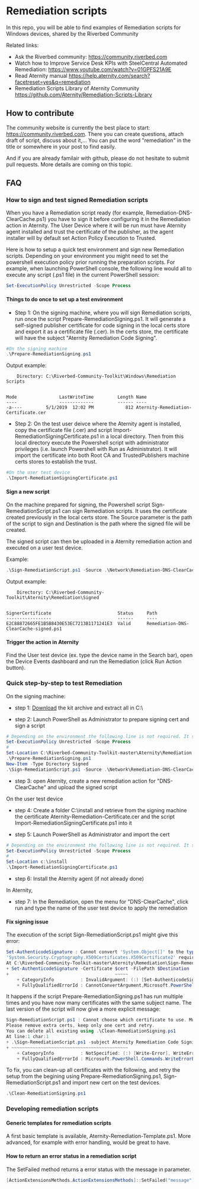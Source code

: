 # Remediation scripts

In this repo, you will be able to find examples of Remediation scripts for Windows devices, shared by the Riverbed Community

Related links:

- Ask the Riverbed community: https://community.riverbed.com
- Watch how to Improve Service Desk KPIs with SteelCentral Automated Remediation: https://www.youtube.com/watch?v=01GPFS21A9E
- Read Aternity manual https://help.aternity.com/search?facetreset=yes&q=remediation
- Remediation Scripts Library of Aternity Community https://github.com/Aternity/Remediation-Scripts-Library

## How to contribute

The community website is currently the best place to start: https://community.riverbed.com.
There you can create questions, attach draft of script, discuss about it,... You can put the word "remediation" in the title or somewhere in your post to find easily.

And if you are already familair with github, please do not hesitate to submit pull requests. More details are coming on this topic.

## FAQ

### How to sign and test signed Remediation scripts

When you have a Remediation script ready (for example, Remediation-DNS-ClearCache.ps1) you have to sign it before configuring it in the Remediation action in Aternity. The User Device where it will be run must have Aternity agent installed and trust the certificate of the publisher, as the agent installer will by default set Action Policy Execution to Trusted.

Here is how to setup a quick test environment and sign new Remediation scripts. Depending on your environment you might need to set the powershell execution policy prior running the preparation scripts. For example, when launching PowerShell console, the following line would all to execute any script (.ps1 file) in the current PowerShell session:

```powershell
Set-ExecutionPolicy Unrestricted -Scope Process
```

#### Things to do once to set up a test environment

- Step 1: On the signing machine, where you will sign Remediation scripts, run once the script Prepare-RemediationSigning.ps1. It will generate a self-signed publisher certificate for code signing in the local certs store and export it as a certificate file (.cer). In the certs store, the certificate will have the subject "Aternity Remediation Code Signing".

```powershell
#On the signing machine
.\Prepare-RemediationSigning.ps1
```

Output example:

```output
    Directory: C:\Riverbed-Community-Toolkit\Windows\Remediation Scripts


Mode                LastWriteTime         Length Name
----                -------------         ------ ----
-a----         5/1/2019  12:02 PM            812 Aternity-Remediation-Certificate.cer
```

- Step 2: On the test user deivce where the Aternity agent is installed, copy the certificate file (.cer) and script Import-RemediationSigningCertificate.ps1 in a local directory. Then from this local directory execute the Powershell script with administrator privileges (i.e. launch Powershell with Run as Administrator). It will import the certificate into both Root CA and TrustedPublishers machine certs stores to establish the trust.

```powershell
#On the user test device
.\Import-RemediationSigningCertificate.ps1
```

#### Sign a new script

On the machine prepared for signing, the Powershell script Sign-RemediationScript.ps1 can sign Remediation scripts. It uses the certificate created previously in the local certs store. The Source parameter is the path of the script to sign and Destination is the path where the signed file will be created.

The signed script can then be uploaded in a Aternity remediation action and executed on a user test device.

Example:

```powershell
.\Sign-RemediationScript.ps1 -Source .\Network\Remediation-DNS-ClearCache.ps1 -Destination .\Signed\Remediation-DNS-ClearCache-signed.ps1
```

Output example:

```output
    Directory: C:\Riverbed-Community-Toolkit\Aternity\Remediation\Signed


SignerCertificate                         Status     Path
-----------------                         ------     ----
E2C88872665FE1B5B8430E53EC7213B1171241E3  Valid      Remediation-DNS-ClearCache-signed.ps1
```

#### Trigger the action in Aternity

Find the User test device (ex. type the device name in the Search bar), open the Device Events dashboard and run the Remediation (click Run Action button).

### Quick step-by-step to test Remediation

On the signing machine:

- step 1: [Download](https://github.com/riverbed/Riverbed-Community-Toolkit/archive/master.zip) the kit archive and extract all in C:\

- step 2: Launch PowerShell as Administrator to prepare signing cert and sign a script

```powershell
# Depending on the environment the following line is not required. It sets the execution policy to be able to execute .ps1 script
Set-ExecutionPolicy Unrestricted -Scope Process
#
Set-Location C:\Riverbed-Community-Toolkit-master\Aternity\Remediation
.\Prepare-RemediationSigning.ps1
New-Item -Type Directory Signed
.\Sign-RemediationScript.ps1 -Source .\Network\Remediation-DNS-ClearCache.ps1 -Destination .\Signed\Remediation-DNS-ClearCache-signed.ps1
```

- step 3: open Aternity, create a new remediation action for "DNS-ClearCache" and upload the signed script

On the user test device

- step 4: Create a folder C:\install and retrieve from the signing machine the certificate Aternity-Remediation-Certificate.cer and the script Import-RemediationSigningCertificate.ps1 into it

- step 5: Launch PowerShell as Administrator and import the cert

```powershell
# Depending on the environment the following line is not required. It sets the execution policy to be able to execute .ps1 scrip
Set-ExecutionPolicy Unrestricted -Scope Process
#
Set-Location c:\install
.\Import-RemediationSigningCertificate.ps1
```

- step 6: Install the Aternity agent (if not already done)

In Aternity,

- step 7: In the Remediation, open the menu for "DNS-ClearCache", click run and type the name of the user test device to apply the remediation

#### Fix signing issue

The execution of the script Sign-RemediationScript.ps1 might give this error:

```powershell
Set-AuthenticodeSignature : Cannot convert 'System.Object[]' to the type
'System.Security.Cryptography.X509Certificates.X509Certificate2' required by parameter 'Certificate'. Specified method is not supported.
At C:\Riverbed-Community-Toolkit-master\Aternity\Remediation\Sign-RemediationScript.ps1:27 char:40
+ Set-AuthenticodeSignature -Certificate $cert -FilePath $Destination
+                                        ~~~~~
    + CategoryInfo          : InvalidArgument: (:) [Set-AuthenticodeSignature], ParameterBindingException
    + FullyQualifiedErrorId : CannotConvertArgument,Microsoft.PowerShell.Commands.SetAuthenticodeSignatureCommand
```

It happens if the script Prepare-RemediationSigning.ps1 has run multiple times and you have now many certificates with the same subject name. The last version of the script will now give a more explicit message:

```powershell
Sign-RemediationScript.ps1 : Cannot choose which certificate to use. Multiple certs found with the same subject: Aternity Remediation Code Signing.
Please remove extra certs, keep only one cert and retry.
You can delete all existing using .\Clean-RemediationSigning.ps1
At line:1 char:1
+ .\Sign-RemediationScript.ps1 -subject Aternity Remediation Code Signing
+ ~~~~~~~~~~~~~~~~~~~~~~~~~~~~~~~~~~~~~~~~~~~~
    + CategoryInfo          : NotSpecified: (:) [Write-Error], WriteErrorException
    + FullyQualifiedErrorId : Microsoft.PowerShell.Commands.WriteErrorException,Sign-RemediationScript.ps1
```

To fix, you can clean-up all certificates with the following, and retry the setup from the begining using Prepare-RemediationSigning.ps1, Sign-RemediationScript.ps1 and import new cert on the test devices.

```powershell
.\Clean-RemediationSigning.ps1
```

### Developing remediation scripts

#### Generic templates for remediation scripts

A first basic template is available, Aternity-Remediation-Template.ps1.
More advanced, for example with error handling, would be great to have.

#### How to return an error status in a remediation script

The SetFailed method returns a error status with the message in parameter.

```powershell
[ActionExtensionsMethods.ActionExtensionsMethods]::SetFailed("message")
```
